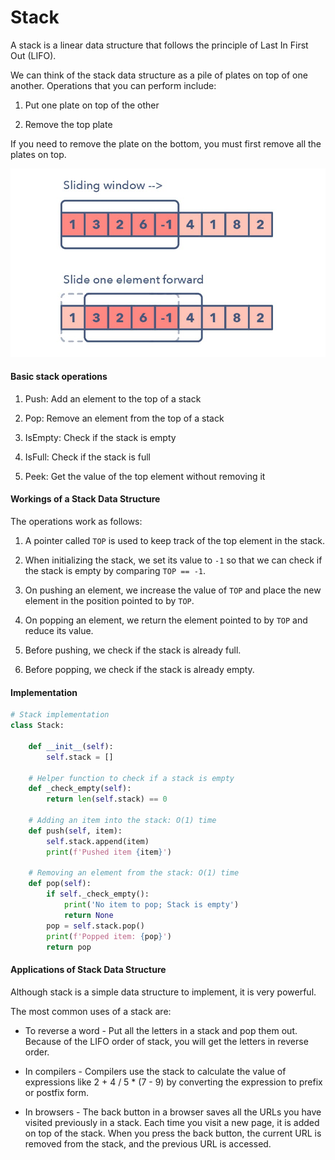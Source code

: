 # Stack

A stack is a linear data structure that follows the principle of Last In First Out (LIFO).

We can think of the stack data structure as a pile of plates on top of one another. Operations that you can perform include:

1. Put one plate on top of the other

2. Remove the top plate

If you need to remove the plate on the bottom, you must first remove all the plates on top.


![sliding window](./../assets/sliding_window.png)

#### Basic stack operations

1. Push: Add an element to the top of a stack

2. Pop: Remove an element from the top of a stack

3. IsEmpty: Check if the stack is empty

4. IsFull: Check if the stack is full

5. Peek: Get the value of the top element without removing it

#### Workings of a Stack Data Structure

The operations work as follows:

1. A pointer called `TOP` is used to keep track of the top element in the stack.

2. When initializing the stack, we set its value to `-1` so that we can check if the stack is empty by comparing `TOP == -1`.

3. On pushing an element, we increase the value of `TOP` and place the new element in the position pointed to by `TOP`.

4. On popping an element, we return the element pointed to by `TOP` and reduce its value.

5. Before pushing, we check if the stack is already full.

6. Before popping, we check if the stack is already empty.

#### Implementation

```python
# Stack implementation
class Stack:

    def __init__(self):
        self.stack = []

    # Helper function to check if a stack is empty
    def _check_empty(self):
        return len(self.stack) == 0

    # Adding an item into the stack: O(1) time
    def push(self, item):
        self.stack.append(item)
        print(f'Pushed item {item}')

    # Removing an element from the stack: O(1) time
    def pop(self):
        if self._check_empty():
            print('No item to pop; Stack is empty')
            return None
        pop = self.stack.pop()
        print(f'Popped item: {pop}')
        return pop
```

#### Applications of Stack Data Structure

Although stack is a simple data structure to implement, it is very powerful. 

The most common uses of a stack are:

- To reverse a word - Put all the letters in a stack and pop them out. Because of the LIFO order of stack, you will get the letters in reverse order.

- In compilers - Compilers use the stack to calculate the value of expressions like 2 + 4 / 5 * (7 - 9) by converting the expression to prefix or postfix form.

- In browsers - The back button in a browser saves all the URLs you have visited previously in a stack. Each time you visit a new page, it is added on top of the stack. When you press the back button, the current URL is removed from the stack, and the previous URL is accessed.

